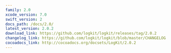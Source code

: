 ```yaml
---
family: 2.0
xcode_version: 7.0
swift_version: 2
docs_path: /docs/2.0/
latest_version: 2.0.2
download_link: https://github.com/logkit/logkit/releases/tag/2.0.2
changelog_link: https://github.com/logkit/logkit/blob/master/CHANGELOG.md#202
cocoadocs_link: http://cocoadocs.org/docsets/LogKit/2.0.2
---
```

